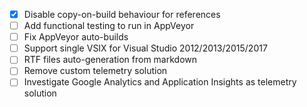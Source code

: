 - [x] Disable copy-on-build behaviour for references
- [ ] Add functional testing to run in AppVeyor
- [ ] Fix AppVeyor auto-builds
- [ ] Support single VSIX for Visual Studio 2012/2013/2015/2017
- [ ] RTF files auto-generation from markdown
- [ ] Remove custom telemetry solution
- [ ] Investigate Google Analytics and Application Insights as telemetry solution
